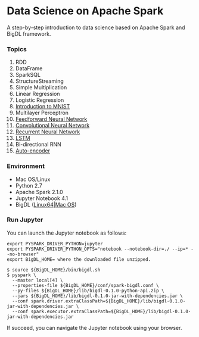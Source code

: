 # Data Science on Apache Spark

A step-by-step introduction to data science based on Apache Spark and BigDL framework. 

### Topics
1. RDD
2. DataFrame
3. SparkSQL
4. StructureStreaming
5. Simple Multiplication
6. Linear Regression
7. Logistic Regression
8. [Introduction to MNIST](https://github.com/intel-analytics/BigDL-Tutorials/blob/master/notebooks/neural_networks/introduction_to_mnist.ipynb)
8. Multilayer Perceptron
9. [Feedforward Neural Network](https://github.com/intel-analytics/BigDL-Tutorials/blob/master/notebooks/neural_networks/deep_feed_forward_neural_network.ipynb)
10. [Convolutional Neural Network](https://github.com/intel-analytics/BigDL-Tutorials/blob/master/notebooks/neural_networks/cnn.ipynb)
11. [Recurrent Neural Network](https://github.com/intel-analytics/BigDL-Tutorials/blob/master/notebooks/neural_networks/rnn.ipynb)
12. [LSTM](https://github.com/intel-analytics/BigDL-Tutorials/blob/master/notebooks/neural_networks/lstm.ipynb)
13. Bi-directional RNN
14. [Auto-encoder](https://github.com/intel-analytics/BigDL-Tutorials/blob/master/notebooks/neural_networks/autoencoder.ipynb)

### Environment

+ Mac OS/Linux
+ Python 2.7
+ Apache Spark 2.1.0
+ Jupyter Notebook 4.1
+ BigDL ([Linux64](https://repo1.maven.org/maven2/com/intel/analytics/bigdl/dist-spark-2.1.0-scala-2.11.8-linux64/0.1.0/dist-spark-2.1.0-scala-2.11.8-linux64-0.1.0-dist.zip)|[Mac OS](https://repo1.maven.org/maven2/com/intel/analytics/bigdl/dist-spark-2.1.0-scala-2.11.8-mac/0.1.0/dist-spark-2.1.0-scala-2.11.8-mac-0.1.0-dist.zip))

### Run Jupyter
You can launch the Jupyter notebook as follows:

```
export PYSPARK_DRIVER_PYTHON=jupyter
export PYSPARK_DRIVER_PYTHON_OPTS="notebook --notebook-dir=./ --ip=* --no-browser"
export BigDL_HOME= where the downloaded file unzipped.
```
```
$ source ${BigDL_HOME}/bin/bigdl.sh
$ pyspark \
  --master local[4] \
  --properties-file ${BigDL_HOME}/conf/spark-bigdl.conf \
  --py-files ${BigDL_HOME}/lib/bigdl-0.1.0-python-api.zip \
  --jars ${BigDL_HOME}/lib/bigdl-0.1.0-jar-with-dependencies.jar \
  --conf spark.driver.extraClassPath=${BigDL_HOME}/lib/bigdl-0.1.0-jar-with-dependencies.jar \
  --conf spark.executor.extraClassPath=${BigDL_HOME}/lib/bigdl-0.1.0-jar-with-dependencies.jar
```
If succeed, you can navigate the Jupyter notebook using your browser.

